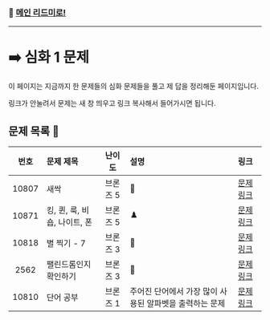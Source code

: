 ### 🚀 [메인 리드미로!](../../README.md)

---

# ➡️ 심화 1 문제

이 페이지는 지금까지 한 문제들의 심화 문제들을 풀고 제 답을 정리해둔 페이지입니다.

링크가 안눌려서 문제는 새 창 띄우고 링크 복사해서 들어가시면 됩니다.

##  문제 목록 📝

 번호  | 문제 제목                  | 난이도    | 설명 | 링크                            |
|:-----:|:---------------------------|:---------:|:--------------------------------|:-----------------------------|
| 10807 | 새싹                       | 브론즈 5  |🌱| [문제 링크](https://www.acmicpc.net/problem/10807) |
| 10871 | 킹, 퀸, 룩, 비숍, 나이트, 폰              | 브론즈 5  |♟️| [문제 링크](https://www.acmicpc.net/problem/10871) |
| 10818 | 별 찍기 - 7                 | 브론즈 3  |🌟| [문제 링크](https://www.acmicpc.net/problem/10818) |
| 2562  | 팰린드롬인지 확인하기                     | 브론즈 3  |🔄| [문제 링크](https://www.acmicpc.net/problem/2562) |
| 10810 | 단어 공부                    | 브론즈 1  |주어진 단어에서 가장 많이 사용된 알파벳을 출력하는 문제| [문제 링크](https://www.acmicpc.net/problem/10810) |
